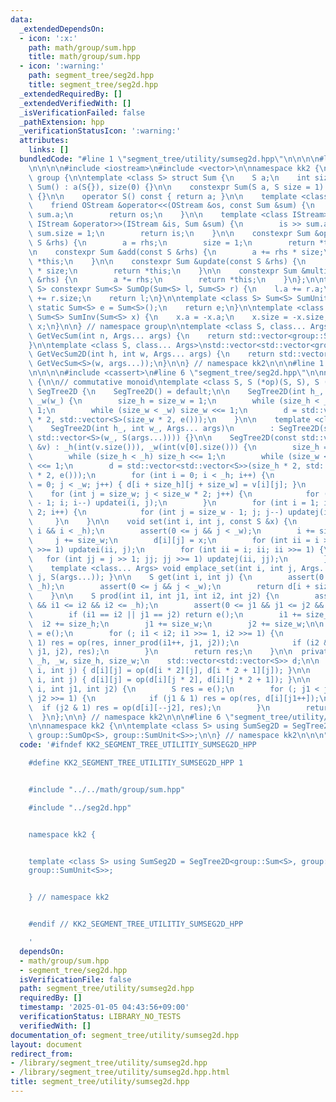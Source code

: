 ```yaml
---
data:
  _extendedDependsOn:
  - icon: ':x:'
    path: math/group/sum.hpp
    title: math/group/sum.hpp
  - icon: ':warning:'
    path: segment_tree/seg2d.hpp
    title: segment_tree/seg2d.hpp
  _extendedRequiredBy: []
  _extendedVerifiedWith: []
  _isVerificationFailed: false
  _pathExtension: hpp
  _verificationStatusIcon: ':warning:'
  attributes:
    links: []
  bundledCode: "#line 1 \"segment_tree/utility/sumseg2d.hpp\"\n\n\n\n#line 1 \"math/group/sum.hpp\"\
    \n\n\n\n#include <iostream>\n#include <vector>\n\nnamespace kk2 {\n\nnamespace\
    \ group {\n\ntemplate <class S> struct Sum {\n    S a;\n    int size;\n\n    constexpr\
    \ Sum() : a(S{}), size(0) {}\n\n    constexpr Sum(S a, S size = 1) : a(a), size(size)\
    \ {}\n\n    operator S() const { return a; }\n\n    template <class OStream>\n\
    \    friend OStream &operator<<(OStream &os, const Sum &sum) {\n        os <<\
    \ sum.a;\n        return os;\n    }\n\n    template <class IStream>\n    friend\
    \ IStream &operator>>(IStream &is, Sum &sum) {\n        is >> sum.a;\n       \
    \ sum.size = 1;\n        return is;\n    }\n\n    constexpr Sum &operator=(const\
    \ S &rhs) {\n        a = rhs;\n        size = 1;\n        return *this;\n    }\n\
    \n    constexpr Sum &add(const S &rhs) {\n        a += rhs * size;\n        return\
    \ *this;\n    }\n\n    constexpr Sum &update(const S &rhs) {\n        a = rhs\
    \ * size;\n        return *this;\n    }\n\n    constexpr Sum &multiply(const S\
    \ &rhs) {\n        a *= rhs;\n        return *this;\n    }\n};\n\ntemplate <class\
    \ S> constexpr Sum<S> SumOp(Sum<S> l, Sum<S> r) {\n    l.a += r.a;\n    l.size\
    \ += r.size;\n    return l;\n}\n\ntemplate <class S> Sum<S> SumUnit() {\n    constexpr\
    \ static Sum<S> e = Sum<S>();\n    return e;\n}\n\ntemplate <class S> constexpr\
    \ Sum<S> SumInv(Sum<S> x) {\n    x.a = -x.a;\n    x.size = -x.size;\n    return\
    \ x;\n}\n\n} // namespace group\n\ntemplate <class S, class... Args>\nstd::vector<group::Sum<S>>\
    \ GetVecSum(int n, Args... args) {\n    return std::vector<group::Sum<S>>(n, group::Sum<S>(args...));\n\
    }\n\ntemplate <class S, class... Args>\nstd::vector<std::vector<group::Sum<S>>>\
    \ GetVecSum2D(int h, int w, Args... args) {\n    return std::vector<std::vector<group::Sum<S>>>(h,\
    \ GetVecSum<S>(w, args...));\n}\n\n} // namespace kk2\n\n\n#line 1 \"segment_tree/seg2d.hpp\"\
    \n\n\n\n#include <cassert>\n#line 6 \"segment_tree/seg2d.hpp\"\n\nnamespace kk2\
    \ {\n\n// commutative monoid\ntemplate <class S, S (*op)(S, S), S (*e)()> struct\
    \ SegTree2D {\n    SegTree2D() = default;\n\n    SegTree2D(int h_, int w_) : _h(h_),\
    \ _w(w_) {\n        size_h = size_w = 1;\n        while (size_h < _h) size_h <<=\
    \ 1;\n        while (size_w < _w) size_w <<= 1;\n        d = std::vector<std::vector<S>>(size_h\
    \ * 2, std::vector<S>(size_w * 2, e()));\n    }\n\n    template <class... Args>\n\
    \    SegTree2D(int h_, int w_, Args... args)\n        : SegTree2D(std::vector<std::vector<S>>(h_,\
    \ std::vector<S>(w_, S(args...)))) {}\n\n    SegTree2D(const std::vector<std::vector<S>>\
    \ &v) : _h(int(v.size())), _w(int(v[0].size())) {\n        size_h = size_w = 1;\n\
    \        while (size_h < _h) size_h <<= 1;\n        while (size_w < _w) size_w\
    \ <<= 1;\n        d = std::vector<std::vector<S>>(size_h * 2, std::vector<S>(size_w\
    \ * 2, e()));\n        for (int i = 0; i < _h; i++) {\n            for (int j\
    \ = 0; j < _w; j++) { d[i + size_h][j + size_w] = v[i][j]; }\n        }\n    \
    \    for (int j = size_w; j < size_w * 2; j++) {\n            for (int i = size_h\
    \ - 1; i; i--) updatei(i, j);\n        }\n        for (int i = 1; i < size_h *\
    \ 2; i++) {\n            for (int j = size_w - 1; j; j--) updatej(i, j);\n   \
    \     }\n    }\n\n    void set(int i, int j, const S &x) {\n        assert(0 <=\
    \ i && i < _h);\n        assert(0 <= j && j < _w);\n        i += size_h;\n   \
    \     j += size_w;\n        d[i][j] = x;\n        for (int ii = i >> 1; ii; ii\
    \ >>= 1) updatei(ii, j);\n        for (int ii = i; ii; ii >>= 1) {\n         \
    \   for (int jj = j >> 1; jj; jj >>= 1) updatej(ii, jj);\n        }\n    }\n\n\
    \    template <class... Args> void emplace_set(int i, int j, Args... args) { set(i,\
    \ j, S(args...)); }\n\n    S get(int i, int j) {\n        assert(0 <= i && i <\
    \ _h);\n        assert(0 <= j && j < _w);\n        return d[i + size_h][j + size_w];\n\
    \    }\n\n    S prod(int i1, int j1, int i2, int j2) {\n        assert(0 <= i1\
    \ && i1 <= i2 && i2 <= _h);\n        assert(0 <= j1 && j1 <= j2 && j2 <= _w);\n\
    \        if (i1 == i2 || j1 == j2) return e();\n        i1 += size_h;\n      \
    \  i2 += size_h;\n        j1 += size_w;\n        j2 += size_w;\n\n        S res\
    \ = e();\n        for (; i1 < i2; i1 >>= 1, i2 >>= 1) {\n            if (i1 &\
    \ 1) res = op(res, inner_prod(i1++, j1, j2));\n            if (i2 & 1) res = op(inner_prod(--i2,\
    \ j1, j2), res);\n        }\n        return res;\n    }\n\n  private:\n    int\
    \ _h, _w, size_h, size_w;\n    std::vector<std::vector<S>> d;\n\n    void updatei(int\
    \ i, int j) { d[i][j] = op(d[i * 2][j], d[i * 2 + 1][j]); }\n\n    void updatej(int\
    \ i, int j) { d[i][j] = op(d[i][j * 2], d[i][j * 2 + 1]); }\n\n    S inner_prod(int\
    \ i, int j1, int j2) {\n        S res = e();\n        for (; j1 < j2; j1 >>= 1,\
    \ j2 >>= 1) {\n            if (j1 & 1) res = op(res, d[i][j1++]);\n          \
    \  if (j2 & 1) res = op(d[i][--j2], res);\n        }\n        return res;\n  \
    \  }\n};\n\n} // namespace kk2\n\n\n#line 6 \"segment_tree/utility/sumseg2d.hpp\"\
    \n\nnamespace kk2 {\n\ntemplate <class S> using SumSeg2D = SegTree2D<group::Sum<S>,\
    \ group::SumOp<S>, group::SumUnit<S>>;\n\n} // namespace kk2\n\n\n"
  code: '#ifndef KK2_SEGMENT_TREE_UTILITIY_SUMSEG2D_HPP

    #define KK2_SEGMENT_TREE_UTILITIY_SUMSEG2D_HPP 1


    #include "../../math/group/sum.hpp"

    #include "../seg2d.hpp"


    namespace kk2 {


    template <class S> using SumSeg2D = SegTree2D<group::Sum<S>, group::SumOp<S>,
    group::SumUnit<S>>;


    } // namespace kk2


    #endif // KK2_SEGMENT_TREE_UTILITIY_SUMSEG2D_HPP

    '
  dependsOn:
  - math/group/sum.hpp
  - segment_tree/seg2d.hpp
  isVerificationFile: false
  path: segment_tree/utility/sumseg2d.hpp
  requiredBy: []
  timestamp: '2025-01-05 04:43:56+09:00'
  verificationStatus: LIBRARY_NO_TESTS
  verifiedWith: []
documentation_of: segment_tree/utility/sumseg2d.hpp
layout: document
redirect_from:
- /library/segment_tree/utility/sumseg2d.hpp
- /library/segment_tree/utility/sumseg2d.hpp.html
title: segment_tree/utility/sumseg2d.hpp
---
```

